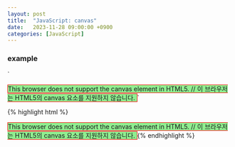```yaml
---
layout: post
title:  "JavaScript: canvas"
date:   2023-11-28 09:00:00 +0900
categories: [JavaScript]
---
```


### example   
`
<script>
    function callCanvas() {
        let canvas = document.getElementById('myCanvas');
        let ctx = canvas.getContext('2d');
        ctx.font = "20px Arial";
        ctx.fillStyle = "red";
        ctx.fillText("Example of making a canvas", canvas.width/2-70, canvas.height/2-5);
        ctx.strokeStyle = "blue";
        ctx.strokeRect(70, 40, 200, 100);
    };
</script>
<body onload="callCanvas();">
    <canvas id="myCanvas" width="350px" height="200px" style="border: 1px solid red; background-color: lightgreen">
        This browser does not support the canvas element in HTML5.   
        // 이 브라우저는 HTML5의 canvas 요소를 지원하지 않습니다.
    </canvas>
</body>
`
   
{% highlight html %}
<!DOCTYPE html>
<html>
    <head>
        <script>
            function callCanvas() {
                let canvas = document.getElementById('myCanvas');
                let ctx = canvas.getContext('2d');
                ctx.font = "20px Arial";
                ctx.fillStyle = "red";
                ctx.fillText("Example of making a canvas", canvas.width/2-70, canvas.height/2-5);
                ctx.strokeStyle = "blue";
                ctx.strokeRect(70, 40, 200, 100);
            };
        </script>
    </head>
    <body onload="callCanvas();">
        <canvas id="myCanvas" width="350px" height="200px" style="border: 1px solid red; background-color: lightgreen">
            This browser does not support the canvas element in HTML5.   
            // 이 브라우저는 HTML5의 canvas 요소를 지원하지 않습니다.
        </canvas>
    </body>
</html>
{% endhighlight %}
